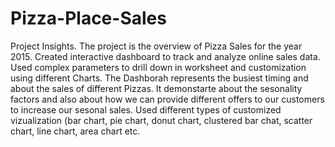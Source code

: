 # Pizza-Place-Sales
Project Insights.
The project is the overview of Pizza Sales for the year 2015. Created interactive dashboard to track and analyze online sales data.
Used complex parameters to drill down in worksheet and customization using different Charts.
The Dashborah represents the busiest timing and about the sales of  different Pizzas.
It demonstarte about the sesonality factors and also about how we can provide different offers to our customers to increase our sesonal sales.
Used different types of customized vizualization (bar chart, pie chart, donut chart, clustered bar chat, scatter chart, line chart, area chart etc.
